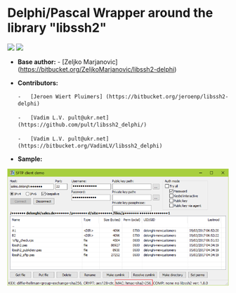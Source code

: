 # Delphi/Pascal Wrapper around the library "libssh2"
![](https://tokei.rs/b1/github/pult/libssh2_delphi?category=code)
![](https://tokei.rs/b1/github/pult/libssh2_delphi?category=files)

- **Base author:**
      - [Zeljko Marjanovic] (https://bitbucket.org/ZeljkoMarjanovic/libssh2-delphi)

- **Contributors:**

      -   [Jeroen Wiert Pluimers] (https://bitbucket.org/jeroenp/libssh2-delphi)
      
      -   [Vadim L.V. pult@ukr.net] (https://github.com/pult/libssh2_delphi/)
      
      -   [Vadim L.V. pult@ukr.net] (https://bitbucket.org/VadimLV/libssh2_delphi)
      

- **Sample:**

![Sample](img/sample.png?raw=true)
